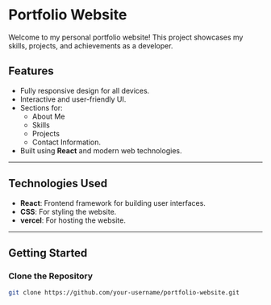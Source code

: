 # **Portfolio Website**

Welcome to my personal portfolio website! This project showcases my skills, projects, and achievements as a developer.

## **Features**
- Fully responsive design for all devices.
- Interactive and user-friendly UI.
- Sections for:
  - About Me
  - Skills
  - Projects
  - Contact Information.
- Built using **React** and modern web technologies.

---

## **Technologies Used**
- **React**: Frontend framework for building user interfaces.
- **CSS**: For styling the website.
- **vercel**: For hosting the website.

---

## **Getting Started**

### **Clone the Repository**
```bash
git clone https://github.com/your-username/portfolio-website.git
